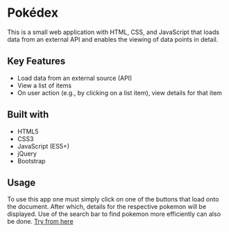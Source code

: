# Pokédex
 This is a small web application with HTML, CSS, and JavaScript that loads data from an external API and enables the viewing of data points in detail.



## Key Features
- Load data from an external source (API) 
- View a list of items 
- On user action (e.g., by clicking on a list item), view details for that item



## Built with
- HTML5
- CSS3
- JavaScript (ES5+)
- jQuery
- Bootstrap

## Usage
To use this app one must simply click on one of the buttons that load onto the document. After which, details for the respective pokemon will be displayed. Use of the search bar to find pokemon more efficiently can also be done. [Try from here](https://pokedex-app30edc5.netlify.app)

